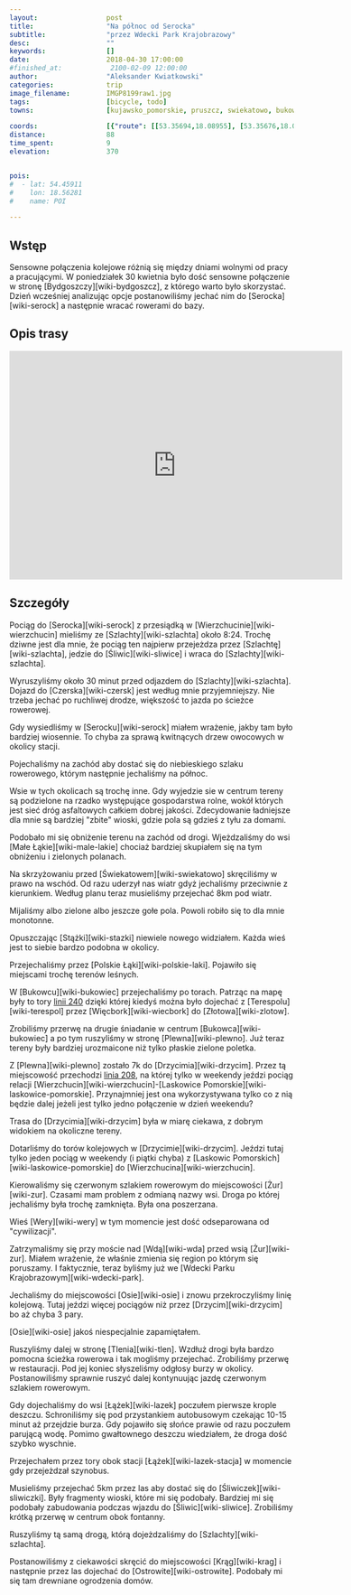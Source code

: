 ```yaml
---
layout:                 post
title:                  "Na północ od Serocka"
subtitle:               "przez Wdecki Park Krajobrazowy"
desc:                   ""
keywords:               []
date:                   2018-04-30 17:00:00
#finished_at:            2100-02-09 12:00:00
author:                 "Aleksander Kwiatkowski"
categories:             trip
image_filename:         IMGP8199raw1.jpg
tags:                   [bicycle, todo]
towns:                  [kujawsko_pomorskie, pruszcz, swiekatowo, bukowiec, drzycim, osie, sliwice, czersk, osieczna]

coords:                 [{"route": [[53.35694,18.08955], [53.35676,18.08088], [53.36854,18.08329], [53.39347,18.07273], [53.40759,18.08011], [53.39516,18.12886], [53.39265,18.15247], [53.38589,18.15607], [53.38871,18.18173], [53.38712,18.19092], [53.40575,18.22207], [53.43317,18.24121], [53.43169,18.27563], [53.45101,18.29795], [53.49837,18.30473], [53.55255,18.35992], [53.56810,18.36309], [53.59817,18.34782], [53.61706,18.27057], [53.62958,18.23830], [53.64933,18.20328], [53.66626,18.19392], [53.69910,18.18809], [53.73948,18.13109], [53.75491,18.08088], [53.74466,18.06011], [53.74313,18.03385], [53.75009,18.03136], [53.74501,18.02149]], "type": "bicycle"}]
distance:               88
time_spent:             9
elevation:              370


pois:
#  - lat: 54.45911
#    lon: 18.56281
#    name: POI

---
```



## Wstęp

Sensowne połączenia kolejowe różnią się między dniami wolnymi od pracy a pracującymi.
W poniedziałek 30 kwietnia było dość sensowne połączenie w stronę
[Bydgoszczy][wiki-bydgoszcz], z którego warto było skorzystać. Dzień wcześniej
analizując opcje postanowiliśmy jechać nim do [Serocka][wiki-serock] a następnie
wracać rowerami do bazy.

## Opis trasy

<iframe height='405' width='590' frameborder='0' allowtransparency='true' scrolling='no' src='https://www.strava.com/activities/1541085954/embed/3e2fa32a021ef6250dbacb5918292dbae3018f68'></iframe>

## Szczegóły

Pociąg do [Serocka][wiki-serock] z przesiądką w
[Wierzchucinie][wiki-wierzchucin] mieliśmy ze [Szlachty][wiki-szlachta]
około 8:24. Trochę dziwne jest dla mnie, że pociąg ten najpierw
przejeżdza przez [Szlachtę][wiki-szlachta], jedzie do [Śliwic][wiki-sliwice]
i wraca do [Szlachty][wiki-szlachta].

Wyruszyliśmy około 30 minut przed odjazdem do [Szlachty][wiki-szlachta]. Dojazd
do [Czerska][wiki-czersk] jest według mnie przyjemniejszy. Nie trzeba jechać po
ruchliwej drodze, większość to jazda po ścieżce rowerowej.

Gdy wysiedliśmy w [Serocku][wiki-serock] miałem wrażenie, jakby
tam było bardziej wiosennie. To chyba za sprawą kwitnących drzew owocowych
w okolicy stacji.

Pojechaliśmy na zachód aby dostać się do niebieskiego szlaku rowerowego,
którym następnie jechaliśmy na północ.

Wsie w tych okolicach są trochę inne. Gdy wyjedzie sie w centrum tereny są
podzielone na rzadko występujące gospodarstwa rolne, wokół których jest
sieć dróg asfaltowych całkiem dobrej jakości. Zdecydowanie ładniejsze dla mnie
są bardziej "zbite" wioski, gdzie pola są gdzieś z tyłu za domami.

Podobało mi się obniżenie terenu na zachód od drogi.
Wjeżdzaliśmy do wsi [Małe Łąkie][wiki-male-lakie] chociaż bardziej skupiałem się
na tym obniżeniu i zielonych polanach.

Na skrzyżowaniu przed [Świekatowem][wiki-swiekatowo] skręciliśmy w prawo na wschód.
Od razu uderzył nas wiatr gdyż jechaliśmy przeciwnie z kierunkiem.
Według planu teraz musieliśmy przejechać 8km pod wiatr.

Mijaliśmy albo zielone albo jeszcze gołe pola. Powoli robiło się to dla mnie
monotonne.

Opuszczając [Stążki][wiki-stazki] niewiele nowego widziałem. Każda wieś jest to
siebie bardzo podobna w okolicy.

Przejechaliśmy przez [Polskie Łąki][wiki-polskie-laki]. Pojawiło się miejscami trochę
terenów leśnych.

[wiki-linia-240]: https://pl.wikipedia.org/wiki/Linia_kolejowa_nr_240

W [Bukowcu][wiki-bukowiec] przejechaliśmy po torach. Patrząc na mapę były
to tory [linii 240][wiki-linia-240] dzięki której kiedyś można było dojechać z
[Terespolu][wiki-terespol] przez [Więcbork][wiki-wiecbork] do [Złotowa][wiki-zlotow].

Zrobiliśmy przerwę na drugie śniadanie w centrum [Bukowca][wiki-bukowiec]
a po tym ruszyliśmy w stronę [Plewna][wiki-plewno]. Już teraz tereny były bardziej
urozmaicone niż tylko płaskie zielone poletka.

[wiki-linia-208]: https://pl.wikipedia.org/wiki/Linia_kolejowa_nr_208

Z [Plewna][wiki-plewno] zostało 7k do [Drzycimia][wiki-drzycim]. Przez tą miejscowość
przechodzi [linia 208][wiki-linia-208], na której tylko w weekendy jeździ pociąg
relacji [Wierzchucin][wiki-wierzchucin]-[Laskowice Pomorskie][wiki-laskowice-pomorskie].
Przynajmniej jest ona wykorzystywana tylko co z nią będzie dalej jeżeli jest
tylko jedno połączenie w dzień weekendu?

Trasa do [Drzycimia][wiki-drzycim] była w miarę ciekawa, z dobrym widokiem
na okoliczne tereny.

Dotarliśmy do torów kolejowych w [Drzycimie][wiki-drzycim]. Jeździ tutaj tylko jeden
pociąg w weekendy (i piątki chyba) z [Laskowic Pomorskich][wiki-laskowice-pomorskie]
do [Wierzchucina][wiki-wierzchucin].

Kierowaliśmy się czerwonym szlakiem rowerowym do miejscowości [Żur][wiki-zur].
Czasami mam problem z odmianą nazwy wsi. Droga po której jechaliśmy
była trochę zamknięta. Była ona poszerzana.

Wieś [Wery][wiki-wery] w tym momencie jest dość odseparowana od "cywilizacji".

Zatrzymaliśmy się przy moście nad [Wdą][wiki-wda] przed wsią [Żur][wiki-zur].
Miałem wrażenie, że właśnie zmienia się region po którym się poruszamy. I
faktycznie, teraz byliśmy już we [Wdecki Parku Krajobrazowym][wiki-wdecki-park].

Jechaliśmy do miejscowości [Osie][wiki-osie] i znowu przekroczyliśmy
linię kolejową. Tutaj jeździ więcej pociągów niż przez [Drzycim][wiki-drzycim]
bo aż chyba 3 pary.

[Osie][wiki-osie] jakoś niespecjalnie zapamiętałem.

Ruszyliśmy dalej w stronę [Tlenia][wiki-tlen]. Wzdłuż drogi była bardzo
pomocna ścieżka rowerowa i tak mogliśmy przejechać. Zrobiliśmy przerwę w
restauracji.
Pod jej koniec słyszeliśmy odgłosy burzy w okolicy.
Postanowiliśmy sprawnie ruszyć dalej kontynuując jazdę czerwonym szlakiem
rowerowym.

Gdy dojechaliśmy do wsi [Łążek][wiki-lazek] poczułem pierwsze krople deszczu.
Schroniliśmy się pod przystankiem autobusowym czekając 10-15 minut
aż przejdzie burza. Gdy pojawiło się słońce prawie od razu poczułem parującą
wodę. Pomimo gwałtownego deszczu wiedziałem, że droga dość szybko
wyschnie.

Przejechałem przez tory obok stacji [Łążek][wiki-lazek-stacja] w momencie
gdy przejeżdzał szynobus.

Musieliśmy przejechać 5km przez las aby dostać się do [Śliwiczek][wiki-sliwiczki].
Były fragmenty wioski, które mi się podobały. Bardziej mi się podobały
zabudowania podczas wjazdu do [Śliwic][wiki-sliwice].
Zrobiliśmy krótką przerwę w centrum obok fontanny.

Ruszyliśmy tą samą drogą, którą dojeżdzaliśmy do [Szlachty][wiki-szlachta].

Postanowiliśmy z ciekawości skręcić do miejscowości [Krąg][wiki-krag] i
następnie przez las dojechać do [Ostrowite][wiki-ostrowite].
Podobały mi się tam drewniane ogrodzenia domów.
